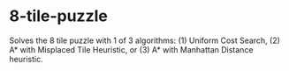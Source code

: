 # 8-tile-puzzle
Solves the 8 tile puzzle with 1 of 3 algorithms: (1) Uniform Cost Search, (2) A* with Misplaced Tile Heuristic, or (3) A* with Manhattan Distance heuristic.
